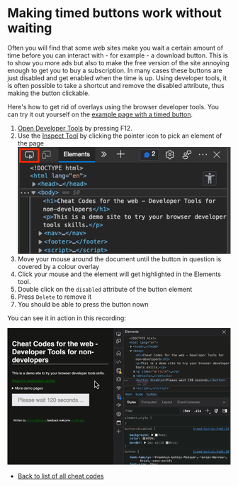 # Making timed buttons work without waiting

Often you will find that some web sites make you wait a certain amount of time before you can interact with - for example - a download button. This is to show you more ads but also to make the free version of the site annoying enough to get you to buy a subscription. In many cases these buttons are just disabled and get enabled when the time is up. Using developer tools, it is often possible to take a shortcut and remove the disabled attribute, thus making the button clickable.

Here's how to get rid of overlays using the browser developer tools. You can try it out yourself on the [example page with a timed button](https://codepo8.github.io/web-cheatcodes/demos/timed-button.html).

1. [Open Developer Tools](https://docs.microsoft.com/microsoft-edge/devtools-guide-chromium/overview#open-devtools) by pressing F12.
1. Use the [Inspect Tool](https://docs.microsoft.com/microsoft-edge/devtools-guide-chromium/css/inspect) by clicking the pointer icon to pick an element of the page
   ![The Inspect tool button](screencasts/pointer.png)
1. Move your mouse around the document until the button in question is covered by a colour overlay
1. Click your mouse and the element will get highlighted in the Elements tool.
1. Double click on the `disabled` attribute of the button element
1. Press `Delete` to remove it
1. You should be able to press the button nown

You can see it in action in this recording:

![Screencast showing how to make a timed button clickable](screencasts/button-enable.gif)

- [Back to list of all cheat codes](README.md)
